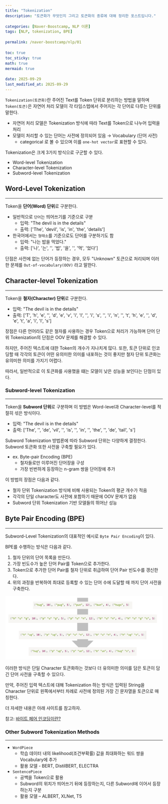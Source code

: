 ```yaml
---
title: "Tokenization"
description: "토큰화가 무엇인지 그리고 토큰화의 종류에 대해 정리한 포스트입니다."

categories: [Naver-Boostcamp, NLP 이론]
tags: [NLP, tokenization, BPE]

permalink: /naver-boostcamp/nlp/01

toc: true
toc_sticky: true
math: true
mermaid: true

date: 2025-09-29
last_modified_at: 2025-09-29
---
```


`Tokenization(토큰화)`란 주어진 Text를 Token 단위로 분리하는 방법을 말하며 `Token(토큰)`은 자연어 처리 모델이 각 타임스텝에서 주어지는 각 단어로 다루는 단위를 말한다.

- 자연어 처리 모델은 Tokenization 방식에 따라 Text를 Token으로 나누어 입력을 처리
- 모델이 처리할 수 있는 단어는 사전에 정의되어 있음 &rarr; Vocabulary (단어 사전)
    - categorical 로 볼 수 있으며 이를 `one-hot vector`로 표현할 수 있다.

Tokenization은 크게 3가지 방식으로 구군할 수 있다.

- Word-level Tokenization
- Character-level Tokenization
- Subword-level Tokenization

## Word-Level Tokenization
-------------

Token을 **단어(Word) 단위**로 구분한다.

- 일반적으로 `단어`는 띄어쓰기를 기준으로 구분
    - 입력: "The devil is in the details"
    - 출력: ['The', 'devil', 'is', 'in', 'the', 'details']
- 한국어에서는 `형태소`를 기준으로도 단어를 구분하기도 함
    - 입력: "나는 밥을 먹었다."
    - 출력: ['나', '는', '', '밥', '을', '', '먹', '었다']

단점은 사전에 없는 단어가 등장하는 경우, 모두 "Unknown" 토큰으로 처리되며 이러한 문제를 `Out-of-vocabulary(OOV)` 라고 말한다.

## Character-level Tokenization
-------------

Token을 **철자(Character) 단위**로 구분한다.

- 입력: "The devil is in the details"
- 출력: ['T', 'h', 'e', '', 'd', 'e', 'v', 'i', 'l', '', 'i', 's', '', 'i', 'n', '', 't', 'h', 'e', '', 'd', 'e', 't', 'a', 'i', 'l', 's']

장점은 다른 언어라도 같은 철자를 사용하는 경우 Token으로 처리가 가능하며 단어 단위 Tokenization의 단점은 OOV 문제를 해결할 수 있다.

하지만, 주어진 텍스트에 대한 Token의 개수가 지나치게 많다. 또한, 토큰 단위로 인코딩할 때 각각의 토큰이 어떤 유의미한 의미를 내포하는 것이 좋지만 철자 단위 토큰화는 유의미한 의미를 가지기 어렵다. 

따라서, 일반적으로 이 토큰화를 사용했을 떄는 모델이 낮은 성능을 보인다는 단점이 있다.

### Subword-level Tokenization
-------------

Token을 **Subword 단위**로 구분하며 이 방법은 Word-level과 Character-level를 적절히 섞은 방식이다.

- 입력: "The devil is in the details"
- 출력: ['The', '', 'de', 'vil', '', 'is', '', 'in', '', 'the', '', 'de', 'tail', 's']

Subword Tokenization 방법론에 따라 Subword 단위는 다양하게 결정한다. Subword 토큰화 또한 사전을 구축할 필요가 있다.

- ex. Byte-pair Encoding (BPE)
    - 철자들로만 이루어진 단어장을 구성
    - 가장 빈번하게 등장하는 n-gram 쌍을 단어장에 추가

이 방법의 장점은 다음과 같다.

- 철자 단위 Tokenization 방식에 비해 사용되는 Token의 평균 개수가 적음
- 각각의 단일 character도 사전에 포함하기 때문에 OOV 문제가 없음
- Subword 단위 Tokenization 기반 모델들의 뛰어난 성능

## Byte Pair Encoding (BPE)
-----------

Subword-Level Tokenization의 대표적인 예시로 `Byte Pair Encoding`이 있다.

BPE를 수행하는 방식은 다음과 같다.

1. 철자 단위의 단어 목록을 만든다.
2. 가장 빈도수가 높은 단어 Pair를 Token으로 추가한다.
3. Token으로 추가한 단어 Pair를 철자 단위로 취급하여 단어 Pair 빈도수를 갱신한다.
4. 위의 과정을 반복하여 최대로 등록할 수 있는 단어 수에 도달할 때 까지 단어 사전을 구축한다.

<img src="../assets/img/post/naver-boostcamp/bpe.png">

이러한 방식은 단일 Character 토큰화하는 것보다 더 유의미한 의미를 담은 토큰이 담긴 단어 사전을 구축할 수 있으다.

만약, 주어진 입력 텍스트에 대해 Tokenization 하는 방식은 입력된 String을 Character 단위로 왼쪽에서부터 차례로 사전에 정의된 가장 긴 문자열을 토큰으로 매칭한다.

더 자세한 내용은 아래 사이트를 참고하자.

참고: [바이트 페어 인코딩이란?](https://ratsgo.github.io/nlpbook/docs/preprocess/bpe/)

### Other Subword Tokenization Methods
-------------

- `WordPiece`
    - 학습 데이터 내의 likelihood(조건부확률) 값을 최대화하는 워드 쌍을 Vocabulary에 추가
    - 활용 모델 - BERT, DistilBERT, ELECTRA
- `SentencePiece`
    - 공백을 Token으로 활용
    - Subword의 위치가 띄어쓰기 뒤에 등장하는지, 다른 Subword에 이어서 등장하는지 구분
    - 활용 모델 – ALBERT, XLNet, T5
